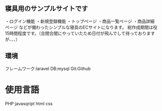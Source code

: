 ## 寝具用のサンプルサイトです
・ログイン機能
・新規登録機能
・トップページ
・商品一覧ページ
・商品詳細ページ
などが備わったシンプルな寝具のECサイトになります。
総作成期間は役15時間程度です。（合間合間にやっていたため日付が飛んでして待っておりますが、、、）

## 環境
フレームワーク:laravel
DB:mysql
Git:Github

# 使用言語
PHP
javasqript
html
css
